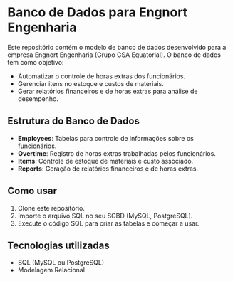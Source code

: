 # Banco de Dados para Engnort Engenharia

Este repositório contém o modelo de banco de dados desenvolvido para a empresa Engnort Engenharia (Grupo CSA Equatorial). O banco de dados tem como objetivo:
- Automatizar o controle de horas extras dos funcionários.
- Gerenciar itens no estoque e custos de materiais.
- Gerar relatórios financeiros e de horas extras para análise de desempenho.

## Estrutura do Banco de Dados
- **Employees**: Tabelas para controle de informações sobre os funcionários.
- **Overtime**: Registro de horas extras trabalhadas pelos funcionários.
- **Items**: Controle de estoque de materiais e custo associado.
- **Reports**: Geração de relatórios financeiros e de horas extras.

## Como usar
1. Clone este repositório.
2. Importe o arquivo SQL no seu SGBD (MySQL, PostgreSQL).
3. Execute o código SQL para criar as tabelas e começar a usar.

## Tecnologias utilizadas
- SQL (MySQL ou PostgreSQL)
- Modelagem Relacional
